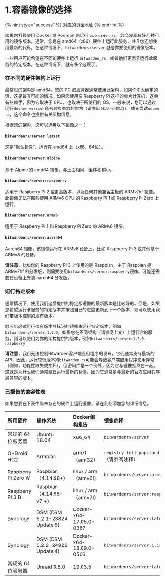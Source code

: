 # 1.容器镜像的选择

{% hint style="success" %}
对应的[页面地址](https://github.com/dani-garcia/bitwarden_rs/wiki/Which-container-image-to-use)
{% endhint %}

如果您打算使用 Docker 或 Podman 来运行 `bitwarden_rs`，您会发现有好几种可用的镜像版本。通常，您是在 amd64（x86）硬件上运行此服务，并且您还想使用最新的代码，在这种情况下，`bitwardenrs/server` 就是你要使用的镜像版本。

一些用户可能希望在不同的硬件上运行 `bitwarden_rs`，或者他们更愿意运行此服务的特定版本。在这种情况下，就有多个选项了。

### 在不同的硬件架构上运行

最常见的架构是 amd64。您的 PC 或服务器通常使用此架构，如果你不太确定的话，这是最有可能的情况。如果您使用像 Raspberry Pi 这样的单片计算机，这会有些棘手，因为它取决于 CPU，也取决于所使用的 OS。一般来说，您可以通过运行`docker version`命令来检查您的架构（请参阅`OS/Arch`信息）。或者尝试`uname -a`，这个命令也提供有关架构信息。

根据您的架构，您可以选用以下镜像之一：

#### `bitwardenrs/server:latest`

这是“默认镜像”，运行在 amd64 上（x86，64位）。

#### `bitwardenrs/server:alpine`

基于 Alpine 的 amd64 镜像，与上面相同，但体积稍小。

#### `bitwardenrs/server:raspberry`

适用于 Raspberry Pi 2 或更高版本，以及任何其他兼容主板的 ARMv7hf 镜像。此镜像无法在那些使用 ARMv6 CPU 的 Raspberry Pi 1 或 Raspberry Pi Zero 上运行。

#### `bitwardenrs/server:armv6`

适用于 Raspberry Pi 1 和 Raspberry Pi Zero 的 ARMv6 镜像。

#### `bitwardenrs/server:aarch64`

Aarch64 镜像，该镜像运行在 ARMv8 设备上，比如 Raspberry Pi 3 或其他基于 ARMv8 的设备。

**请注意**，比如您的 Raspberry Pi 3 上使用的是 Raspbian，由于 Raspbian 是 ARMv7hf 的分发版，则需要使用`bitwardenrs/server:raspberry`镜像。可能还需要在设备上安装 aarch64 分发版。

### 运行特定版本

通常情况下，使用我们这里提供的稳定版镜像的最新版本是比较好的。但是，如果您希望运行该服务的特定版本并按照自己的进度更新到下一个版本，则可以使用我们带版本控制的发布版本。

您可以通过运行带有版本号标记的镜像来运行特定版本，例如`bitwardenrs/server:1.7.0`。如果您在不同架构（请参见上文）上运行你的服务，则可以使用为你的架构提供的版本，例如`bitwardenrs/server:1.7.0-raspberry`

**请注意**，我们无法控制Bitwarden客户端应用程序的发布，它们通常支持最新的 API，因此，运行较低版本的`bitwarden_rs`可能会导致客户端应用程序使用异常（例如，功能性缺失或损坏），但密码库是一个例外，因为它与镜像捆绑在一起。这就是为什么我们通常建议运行最新的镜像，因为它通常是与最新的官方应用程序最兼容的版本。

### 已报告的兼容性表

如果您要在下表中尚未存在的硬件上运行镜像，请在此处添加您的详细信息。

| 所用硬件 | 操作系统 | Docker架构报告 | 镜像选择 | 状态 | 注释 |
| :--- | :--- | :--- | :--- | :--- | :--- |
| 常规的 64 位服务器 | Ubuntu 18.04 | x86\_64 | `bitwardenrs/server` | OK |  |
| O-Droid HC2 | Armbian | arm7l（arm32） | `registry.lollipopcloud.solutions/arm32v7/bitwarden` （请参阅注释） | OK | 从上游来源建立的非官方镜像; `bitwardenrs/server:raspberry`是官方的等效镜像 |
| Raspberry Pi Zero W | Raspbian（4.14.98+） | linux / arm（armv6l） | `bitwardenrs/server:armv6` | OK |  |
| Raspberry Pi 3 B | Raspbian（4.14.98-v7 +） | linux / arm（armv7l） | `bitwardenrs/server:raspberry` | OK |  |
| Synology | DSM \(DSM 6.2.1-23824 Update 6\) | Docker-x64-17.05.0-0367 | `bitwardenrs/server:latest` | OK |  |
| Synology | DSM \(DSM 6.2.2-24922 Update 4\) | Docker-x64-18.09.0-0506 | `bitwardenrs/server:1.13.0-alpine` | OK |  |
| 常规的 64 位服务器 | Unraid 6.8.0 | 19.03.5 | `bitwardenrs/server:latest` | OK |  |

